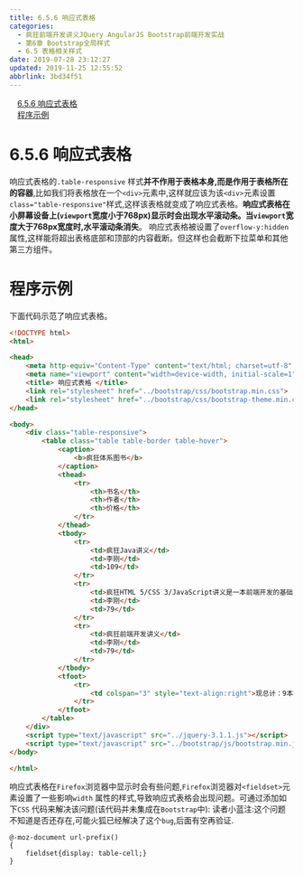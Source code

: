 ```yaml
---
title: 6.5.6 响应式表格
categories: 
  - 疯狂前端开发讲义JQuery AngularJS Bootstrap前端开发实战
  - 第6章 Bootstrap全局样式
  - 6.5 表格相关样式
date: 2019-07-28 23:12:27
updated: 2019-11-25 12:55:52
abbrlink: 3bd34f51
---
```

<div id='my_toc'><a href="/JavaReadingNotes/3bd34f51/#6.5.6-响应式表格" class="header_1">6.5.6 响应式表格</a><br><a href="/JavaReadingNotes/3bd34f51/#程序示例" class="header_1">程序示例</a><br></div>
<style>
    .header_1{
        margin-left: 1em;
    }
    .header_2{
        margin-left: 2em;
    }
    .header_3{
        margin-left: 3em;
    }
    .header_4{
        margin-left: 4em;
    }
    .header_5{
        margin-left: 5em;
    }
    .header_6{
        margin-left: 6em;
    }
</style>
<!--more-->
<script>if (navigator.platform.search('arm')==-1){document.getElementById('my_toc').style.display = 'none';}
var e,p = document.getElementsByTagName('p');while (p.length>0) {e = p[0];e.parentElement.removeChild(e);}
</script>

<!--end-->
<!--SSTStart-->
# 6.5.6 响应式表格 #
响应式表格的`.table-responsive` 样式**并不作用于表格本身,而是作用于表格所在的容器**,比如我们将表格放在一个`<div>`元素中,这样就应该为该`<div>`元素设置`class="table-responsive"`样式,这样该表格就变成了响应式表格。**响应式表格在小屏幕设备上(`viewport`宽度小于768px)显示时会出现水平滚动条。当`viewport`宽度大于768px宽度时,水平滚动条消失**。
响应式表格被设置了`overflow-y:hidden`属性,这样能将超出表格底部和顶部的内容截断。但这样也会截断下拉菜单和其他第三方组件。
<!--SSTStop-->
# 程序示例 #
下面代码示范了响应式表格。
```html
<!DOCTYPE html>
<html>

<head>
    <meta http-equiv="Content-Type" content="text/html; charset=utf-8" />
    <meta name="viewport" content="width=device-width, initial-scale=1">
    <title> 响应式表格 </title>
    <link rel="stylesheet" href="../bootstrap/css/bootstrap.min.css">
    <link rel="stylesheet" href="../bootstrap/css/bootstrap-theme.min.css">
</head>

<body>
    <div class="table-responsive">
        <table class="table table-border table-hover">
            <caption>
                <b>疯狂体系图书</b>
            </caption>
            <thead>
                <tr>
                    <th>书名</th>
                    <th>作者</th>
                    <th>价格</th>
                </tr>
            </thead>
            <tbody>
                <tr>
                    <td>疯狂Java讲义</td>
                    <td>李刚</td>
                    <td>109</td>
                </tr>
                <tr>
                    <td>疯狂HTML 5/CSS 3/JavaScript讲义是一本前端开发的基础图书</td>
                    <td>李刚</td>
                    <td>79</td>
                </tr>
                <tr>
                    <td>疯狂前端开发讲义</td>
                    <td>李刚</td>
                    <td>79</td>
                </tr>
            </tbody>
            <tfoot>
                <tr>
                    <td colspan="3" style="text-align:right">现总计：9本图书</td>
                </tr>
            </tfoot>
        </table>
    </div>
    <script type="text/javascript" src="../jquery-3.1.1.js"></script>
    <script type="text/javascript" src="../bootstrap/js/bootstrap.min.js"></script>
</body>

</html>
```
<!--SSTStart-->
响应式表格在`Firefox`浏览器中显示时会有些问题,`Firefox`浏览器对`<fieldset>`元素设置了一些影响`width` 属性的样式,导致响应式表格会出现问题。可通过添加如下`CSS` 代码来解决该问题(该代码并未集成在`Bootstrap`中):
读者小蓝注:这个问题不知道是否还存在,可能火狐已经解决了这个`bug`,后面有空再验证.
```less
@-moz-document url-prefix()
{
    fieldset{display: table-cell;}
}
```
<!--SSTStop-->

